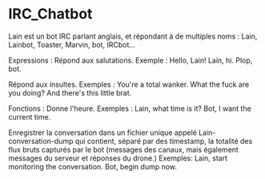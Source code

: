 IRC_Chatbot
===========

Lain est un bot IRC parlant anglais, et répondant à de multiples noms : Lain, Lainbot, Toaster, Marvin, bot, IRCbot...

Expressions :
Répond aux salutations.
                    Exemple : 
                    Hello, Lain!
                    Lain, hi.
                    Plop, bot.
                    
Répond aux insultes.
                    Exemples : 
                    You're a total wanker.
                    What the fuck are you doing?
                    And there's this little brat.



Fonctions :
Donne l'heure.
                    Exemples :
                    Lain, what time is it?
                    Bot, I want the current time.


Enregistrer la conversation dans un fichier unique appelé Lain-conversation-dump qui contient, séparé par des timestamp, la totalité des flux bruts capturés par le bot (messages des canaux, mais également messages du serveur et réponses du drone.)
                    Exemples:
                    Lain, start monitoring the conversation.
                    Bot, begin dump now.



